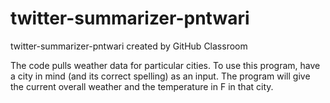 # twitter-summarizer-pntwari
twitter-summarizer-pntwari created by GitHub Classroom

The code pulls weather data for particular cities. To use this program, have a city in mind (and its correct spelling) as an input. 
The program will give the current overall weather and the temperature in F in that city. 

